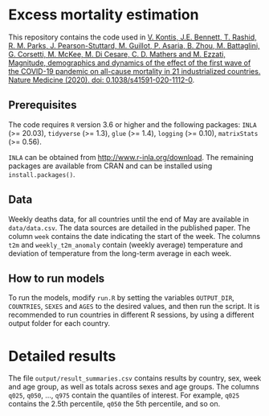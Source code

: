 # Excess mortality estimation

This repository contains the code used in [V. Kontis, J.E. Bennett, T. Rashid, R. M. Parks, J. Pearson-Stuttard, M. Guillot, P. Asaria, B. Zhou, M. Battaglini, G. Corsetti, M. McKee, M. Di Cesare, C. D. Mathers and M. Ezzati, Magnitude, demographics and dynamics of the effect of the first wave of the COVID-19 pandemic on all-cause mortality in 21 industrialized countries. Nature Medicine (2020). doi: 0.1038/s41591-020-1112-0](https://doi.org/10.1038/s41591-020-1112-0.).


## Prerequisites 

The code requires `R` version 3.6 or higher and  the following packages: `INLA` (>= 20.03), `tidyverse` (>= 1.3), `glue` (>= 1.4), `logging` (>= 0.10), `matrixStats` (>= 0.56).

`INLA` can be obtained from http://www.r-inla.org/download. The remaining packages are available from CRAN and can be installed using `install.packages()`.


## Data 

Weekly deaths data, for all countries until the end of May are available in `data/data.csv`. The data sources are detailed in the published paper. The column `week` contains the date indicating the start of the week. The columns `t2m` and `weekly_t2m_anomaly` contain (weekly average) temperature and deviation of temperature from the long-term average in each week. 


## How to run models

To run the models, modify `run.R` by setting the variables `OUTPUT_DIR`, `COUNTRIES`, `SEXES` and `AGES` to the desired values, and then run the script. It is recommended to run countries in different R sessions, by using a different output folder for each country. 


# Detailed results

The file `output/result_summaries.csv` contains results by country, sex, week and age group, as well as totals across sexes and age groups. The columns `q025`, `q050`, ..., `q975` contain the quantiles of interest. For example, `q025` contains the 2.5th percentile, `q050` the 5th percentile, and so on. 


